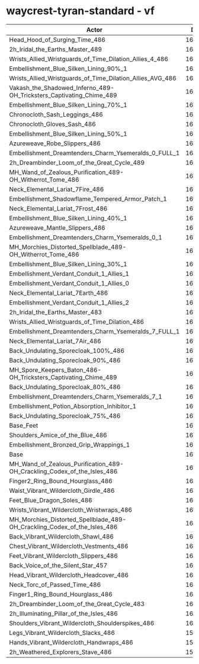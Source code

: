 # waycrest-tyran-standard - vf
| Actor | DPS | Increase |
|---|:---:|:---:|
|Head_Hood_of_Surging_Time_486|163687|1.78%|
|2h_Iridal_the_Earths_Master_489|163240|1.50%|
|Wrists_Allied_Wristguards_of_Time_Dilation_Allies_4_486|163225|1.49%|
|Embellishment_Blue_Silken_Lining_90%_1|163216|1.49%|
|Wrists_Allied_Wristguards_of_Time_Dilation_Allies_AVG_486|162809|1.23%|
|Vakash_the_Shadowed_Inferno_489-OH_Tricksters_Captivating_Chime_489|162802|1.23%|
|Embellishment_Blue_Silken_Lining_70%_1|162701|1.17%|
|Chronocloth_Sash_Leggings_486|162680|1.15%|
|Chronocloth_Gloves_Sash_486|162306|0.92%|
|Embellishment_Blue_Silken_Lining_50%_1|162127|0.81%|
|Azureweave_Robe_Slippers_486|162115|0.80%|
|Embellishment_Dreamtenders_Charm_Ysemeralds_0_FULL_1|162083|0.78%|
|2h_Dreambinder_Loom_of_the_Great_Cycle_489|162063|0.77%|
|MH_Wand_of_Zealous_Purification_489-OH_Witherrot_Tome_486|162033|0.75%|
|Neck_Elemental_Lariat_7Fire_486|162010|0.74%|
|Embellishment_Shadowflame_Tempered_Armor_Patch_1|162005|0.73%|
|Neck_Elemental_Lariat_7Frost_486|161905|0.67%|
|Embellishment_Blue_Silken_Lining_40%_1|161893|0.67%|
|Azureweave_Mantle_Slippers_486|161800|0.61%|
|Embellishment_Dreamtenders_Charm_Ysemeralds_0_1|161774|0.59%|
|MH_Morchies_Distorted_Spellblade_489-OH_Witherrot_Tome_486|161727|0.56%|
|Embellishment_Blue_Silken_Lining_30%_1|161653|0.52%|
|Embellishment_Verdant_Conduit_1_Allies_1|161590|0.48%|
|Embellishment_Verdant_Conduit_1_Allies_0|161588|0.48%|
|Neck_Elemental_Lariat_7Earth_486|161578|0.47%|
|Embellishment_Verdant_Conduit_1_Allies_2|161575|0.47%|
|2h_Iridal_the_Earths_Master_483|161530|0.44%|
|Wrists_Allied_Wristguards_of_Time_Dilation_486|161521|0.43%|
|Embellishment_Dreamtenders_Charm_Ysemeralds_7_FULL_1|161472|0.40%|
|Neck_Elemental_Lariat_7Air_486|161332|0.32%|
|Back_Undulating_Sporecloak_100%_486|161305|0.30%|
|Back_Undulating_Sporecloak_90%_486|161228|0.25%|
|MH_Spore_Keepers_Baton_486-OH_Tricksters_Captivating_Chime_489|161187|0.23%|
|Back_Undulating_Sporecloak_80%_486|161174|0.22%|
|Embellishment_Dreamtenders_Charm_Ysemeralds_7_1|161165|0.21%|
|Embellishment_Potion_Absorption_Inhibitor_1|161133|0.19%|
|Back_Undulating_Sporecloak_75%_486|161114|0.18%|
|Base_Feet|161038|0.13%|
|Shoulders_Amice_of_the_Blue_486|160993|0.11%|
|Embellishment_Bronzed_Grip_Wrappings_1|160984|0.10%|
|Base|160823|0.00%|
|MH_Wand_of_Zealous_Purification_489-OH_Crackling_Codex_of_the_Isles_486|160808|-0.01%|
|Finger2_Ring_Bound_Hourglass_486|160746|-0.05%|
|Waist_Vibrant_Wildercloth_Girdle_486|160722|-0.06%|
|Feet_Blue_Dragon_Soles_486|160655|-0.10%|
|Wrists_Vibrant_Wildercloth_Wristwraps_486|160651|-0.11%|
|MH_Morchies_Distorted_Spellblade_489-OH_Crackling_Codex_of_the_Isles_486|160592|-0.14%|
|Back_Vibrant_Wildercloth_Shawl_486|160508|-0.20%|
|Chest_Vibrant_Wildercloth_Vestments_486|160448|-0.23%|
|Feet_Vibrant_Wildercloth_Slippers_486|160445|-0.24%|
|Back_Voice_of_the_Silent_Star_457|160428|-0.25%|
|Head_Vibrant_Wildercloth_Headcover_486|160334|-0.30%|
|Neck_Torc_of_Passed_Time_486|160295|-0.33%|
|Finger1_Ring_Bound_Hourglass_486|160282|-0.34%|
|2h_Dreambinder_Loom_of_the_Great_Cycle_483|160248|-0.36%|
|2h_Illuminating_Pillar_of_the_Isles_486|160127|-0.43%|
|Shoulders_Vibrant_Wildercloth_Shoulderspikes_486|160067|-0.47%|
|Legs_Vibrant_Wildercloth_Slacks_486|159954|-0.54%|
|Hands_Vibrant_Wildercloth_Handwraps_486|159902|-0.57%|
|2h_Weathered_Explorers_Stave_486|159830|-0.62%|
